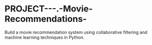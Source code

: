 # PROJECT---.-Movie-Recommendations-
Build a movie recommendation system using collaborative filtering and machine learning techniques in Python.
